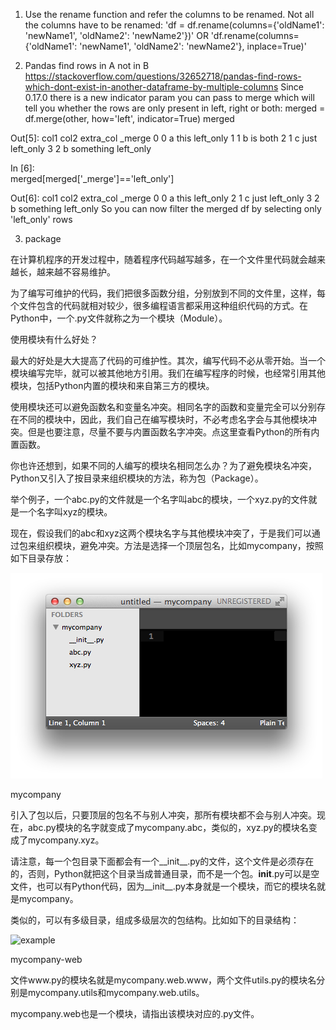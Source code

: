 1. Use the rename function and refer the columns to be renamed. Not all the columns have to be renamed:
'df = df.rename(columns={'oldName1': 'newName1', 'oldName2': 'newName2'})'
OR
'df.rename(columns={'oldName1': 'newName1', 'oldName2': 'newName2'}, inplace=True)'


2. Pandas find rows in A not in B
https://stackoverflow.com/questions/32652718/pandas-find-rows-which-dont-exist-in-another-dataframe-by-multiple-columns
Since 0.17.0 there is a new indicator param you can pass to merge which will tell you whether the rows are only present in left, right or both:
merged = df.merge(other, how='left', indicator=True)
merged

Out[5]:
   col1 col2  extra_col     _merge
0     0    a       this  left_only
1     1    b         is       both
2     1    c       just  left_only
3     2    b  something  left_only

In [6]:    
merged[merged['_merge']=='left_only']

Out[6]:
   col1 col2  extra_col     _merge
0     0    a       this  left_only
2     1    c       just  left_only
3     2    b  something  left_only
So you can now filter the merged df by selecting only 'left_only' rows



3. package 

在计算机程序的开发过程中，随着程序代码越写越多，在一个文件里代码就会越来越长，越来越不容易维护。

为了编写可维护的代码，我们把很多函数分组，分别放到不同的文件里，这样，每个文件包含的代码就相对较少，很多编程语言都采用这种组织代码的方式。在Python中，一个.py文件就称之为一个模块（Module）。

使用模块有什么好处？

最大的好处是大大提高了代码的可维护性。其次，编写代码不必从零开始。当一个模块编写完毕，就可以被其他地方引用。我们在编写程序的时候，也经常引用其他模块，包括Python内置的模块和来自第三方的模块。

使用模块还可以避免函数名和变量名冲突。相同名字的函数和变量完全可以分别存在不同的模块中，因此，我们自己在编写模块时，不必考虑名字会与其他模块冲突。但是也要注意，尽量不要与内置函数名字冲突。点这里查看Python的所有内置函数。

你也许还想到，如果不同的人编写的模块名相同怎么办？为了避免模块名冲突，Python又引入了按目录来组织模块的方法，称为包（Package）。

举个例子，一个abc.py的文件就是一个名字叫abc的模块，一个xyz.py的文件就是一个名字叫xyz的模块。

现在，假设我们的abc和xyz这两个模块名字与其他模块冲突了，于是我们可以通过包来组织模块，避免冲突。方法是选择一个顶层包名，比如mycompany，按照如下目录存放：

![example](https://github.com/handongfeng/researchNotes/blob/master/0.png "example")

mycompany

引入了包以后，只要顶层的包名不与别人冲突，那所有模块都不会与别人冲突。现在，abc.py模块的名字就变成了mycompany.abc，类似的，xyz.py的模块名变成了mycompany.xyz。

请注意，每一个包目录下面都会有一个__init__.py的文件，这个文件是必须存在的，否则，Python就把这个目录当成普通目录，而不是一个包。__init__.py可以是空文件，也可以有Python代码，因为__init__.py本身就是一个模块，而它的模块名就是mycompany。

类似的，可以有多级目录，组成多级层次的包结构。比如如下的目录结构：

![example](https://github.com/handongfeng/researchNotes/0(1).png "example")

mycompany-web

文件www.py的模块名就是mycompany.web.www，两个文件utils.py的模块名分别是mycompany.utils和mycompany.web.utils。

mycompany.web也是一个模块，请指出该模块对应的.py文件。

